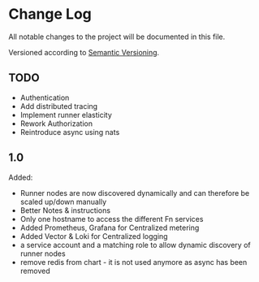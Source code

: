 Change Log
=========

All notable changes to the project will be documented in this file.

Versioned according to [Semantic Versioning](http://semver.org/).

## TODO

- Authentication
- Add distributed tracing
- Implement runner elasticity
- Rework Authorization
- Reintroduce async using nats

## 1.0

Added:

* Runner nodes are now discovered dynamically and can therefore be scaled up/down manually
* Better Notes & instructions
* Only one hostname to access the different Fn services
* Added Prometheus, Grafana for Centralized metering
* Added Vector & Loki for Centralized logging
* a service account and a matching role to allow dynamic discovery of runner nodes
* remove redis from chart - it is not used anymore as async has been removed
